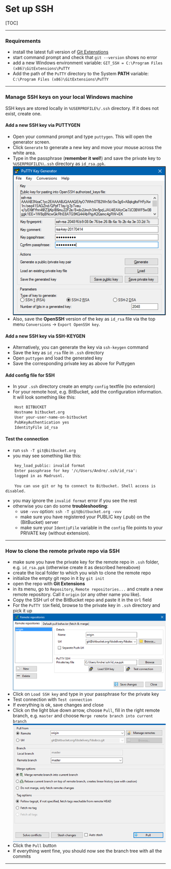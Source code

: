 # Set up SSH

[TOC]

---

### Requirements

* install the latest full version of [Git Extenstions](https://gitextensions.github.io/)
* start command prompt and check that `git --version` shows no error
* add a new Windows environment variable: `GIT_SSH = C:\Program Files (x86)\GitExtensions\PuTTY`
* Add the path of the `PuTTY` directory to the System __PATH__ variable: `C:\Program Files (x86)\GitExtensions\PuTTY`

---

### Manage SSH keys on your local Windows machine

SSH keys are stored locally in `%USERPROFILE%/.ssh` directory. If it does not exist, create one.

#### Add a new SSH key via PUTTYGEN

* Open your command prompt and type `puttygen`. This will open the generator screen.
* Click `Generate` to generate a new key and move your mouse across the white area.
* Type in the passphrase (__remember it wel!__) and save the private key to `%USERPROFILE%\.ssh` directory as `id_rsa.ppk`.
    ![puttygen](../img/ssh_new.png)
* Also, save the __OpenSSH__ version of the key as `id_rsa` file via the top menu `Conversions` -> `Export OpenSSH key`.

#### Add a new SSH key via SSH-KEYGEN

* Alternatively, you can generate the key via `ssh-keygen` command
* Save the key as `id_rsa` file in `.ssh` directory
* Open `puttygen` and load the generated key
* Save the corresponding private key as above for Puttygen

#### Add config file for SSH

* In your `.ssh` directory create an empty `config` textfile (no extension)
* For your remote host, e.g. BitBucket, add the configuration information. It will look something like this:
```none
    Host BITBUCKET
    Hostname bitbucket.org
    User your-user-name-on-bitbucket
    PubKeyAuthentication yes
    IdentityFile id_rsa
```

#### Test the connection

* run `ssh -T git@bitbucket.org`
* you may see something like this:
```none
    key_load_public: invalid format
    Enter passphrase for key '/c/Users/Andre/.ssh/id_rsa':
    logged in as Madrusnl.

    You can use git or hg to connect to Bitbucket. Shell access is disabled.
```
* you may ignore the `invalid format` error if you see the rest
* otherwise you can do some __troubleshooting__:
    * use `-vvv` option: `ssh -T git@bitbucket.org -vvv`
    * make sure you have registered your PUBLIC key (.pub) on the (BitBucket) server
    * make sure your `IdentiyFile` variable in the `config` file points to your PRIVATE key (without extension).

---

### How to clone the remote private repo via SSH

* make sure you have the private key for the remote repo in `.ssh` folder, e.g. `id_rsa.ppk` (otherwise create it as described hereabove)
* create the local folder to which you wish to clone the remote repo
* initialize the empty git repo in it by `git init`
* open the repo with __Git Extensions__
* in its menu, go to `Repository`, `Remote repositories...` and create a new remote repository. Call it `origin` (or any other name you like). 
* Copy the SSH url of the BitBucket repo and paste it in the `Url` field
* For the `PuTTY SSH` field, browse to the private key in `.ssh` directory and pick it up
    ![remote ssh](../img/ssh_remote.png)
* Click on `Load SSH key` and type in your passphrase for the private key
* Test connection with `Test connection`
* If everything is ok, save changes and close
* Click on the light blue down arrow, choose `Pull`, fill in the right remote branch, e.g. `master` and choose `Merge remote branch into current branch`
    ![pull via ssh](../img/ssh_pull.png)
* Click the `Pull` button
* If everything went fine, you should now see the branch tree with all the commits

---
